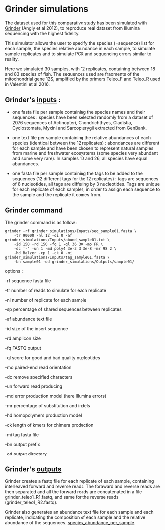 # Grinder simulations

The dataset used for this comparative study has been simulated with [Grinder](https://sourceforge.net/projects/biogrinder/) (Angly et al 2012), to reproduce real dataset from Illumina sequencing with the highest fidelity.

This simulator allows the user to specify the species (=sequence) list for each sample, the species relative abundance in each sample, to simulate sample replicates and to simulate PCR and sequencing errors similar to reality. 

Here we simulated 30 samples, with 12 replicates, containing between 18 and 83 species of fish. The sequences used are fragments of the mitochondrial gene 12S, amplified by the primers Teleo_F and Teleo_R used in Valentini et al 2016. 

## Grinder's [inputs](grinder_simulations/Inputs) :

- one fasta file per sample containing the species names and their sequences : species have been selected randomly from a dataset of 2076 sequences of Actinopteri, Chondrichthyes, Cladistia, Cyclostomata, Myxini and Sarcopterygii extracted from GenBank.

- one text file per sample containing the relative abundances of each species (identical between the 12 replicates) : abondances are different for each sample and have been chosen to represent natural samples from marine and freshwater ecosystems (some species very abundant and some very rare). In samples 10 and 26, all species have equal abundances. 

- one fasta file per sample containing the tags to be added to the sequences (12 different tags for the 12 replicates) : tags are sequences of 8 nucleotides, all tags are differing by 3 nucleotides. Tags are unique for each replicate of each samples, in order to assign each sequence to the sample and the replicate it comes from.

## Grinder command

The grinder command is as follow :

```
grinder -rf grinder_simulations/Inputs/seq_sample01.fasta \
    -tr 90000 -nl 12 -di 0 -af grinder_simulations/Inputs/abund_sample01.txt \
    -id 150 -rd 150 -fq 1 -ql 36 30 -mo FR \
    -dc '-' -un 1 -md poly4 3e-3 3.3e-8 -mr 98 2 \
    -hd Balzer -cp 1 -ck 0 -mi grinder_simulations/Inputs/tag_sample01.fasta \
    -bn sample01 -od grinder_simulations/Outputs/sample01/ 
```

options :

-rf	sequence fasta file

-tr	number of reads to simulate for each replicate

-nl	number of replicate for each sample

-sp	percentage of shared sequences between replicates

-af	abundance text file

-id	size of the insert sequence

-rd	amplicon size

-fq	FASTQ output

-ql	score for good and bad quality nucleotides

-mo	paired-end read orientation

-dc	remove specified characters

-un	forward read producing

-md	error production model (here Illumina errors)

-mr	percentage of substitution and indels

-hd	homopolymers production model

-ck	length of kmers for chimera production

-mi	tag fasta file

-bn	output prefix

-od	output directory

## Grinder's [outputs](grinder_simulations/Outputs)

Grinder creates a fastq file for each replicate of each sample, containing interleaved forward and reverse reads.
The foraward and reverse reads are then separated and all the forward reads are concatenated in a file grinder_teleo1_R1.fastq, and same for the reverse reads (grinder_teleo1_R2.fastq).

Grinder also generates an abundance text file for each sample and each replicate, indicating the composition of each sample and the relative abundance of the sequences. [species_abundance_per_sample](grinder_simulations/Outputs/species_abundance_per_sample).
